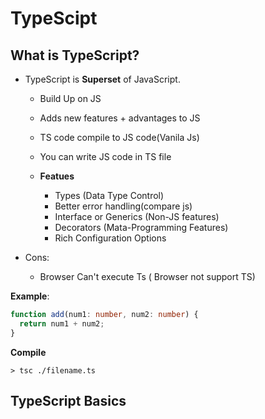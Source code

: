 # TypeScipt

## What is TypeScript?

- TypeScript is **Superset** of JavaScript.
  - Build Up on JS
  - Adds new features + advantages to JS
  - TS code compile to JS code(Vanila Js)
  - You can write JS code in TS file
  - **Featues**

    - Types (Data Type Control)
    - Better error handling(compare js)
    - Interface or Generics (Non-JS features) 
    - Decorators (Mata-Programming Features)
    - Rich Configuration Options

- Cons:

    * Browser Can't execute Ts ( Browser not support TS)

**Example**:

```typescript
function add(num1: number, num2: number) {
  return num1 + num2;
}
```
**Compile**
```pwsh
> tsc ./filename.ts
```

## TypeScript Basics
